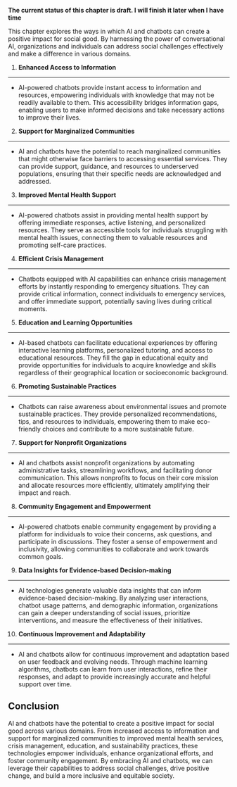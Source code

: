 **The current status of this chapter is draft. I will finish it later when I have time**

This chapter explores the ways in which AI and chatbots can create a positive impact for social good. By harnessing the power of conversational AI, organizations and individuals can address social challenges effectively and make a difference in various domains.

1. **Enhanced Access to Information**
-------------------------------------

* AI-powered chatbots provide instant access to information and resources, empowering individuals with knowledge that may not be readily available to them. This accessibility bridges information gaps, enabling users to make informed decisions and take necessary actions to improve their lives.

2. **Support for Marginalized Communities**
-------------------------------------------

* AI and chatbots have the potential to reach marginalized communities that might otherwise face barriers to accessing essential services. They can provide support, guidance, and resources to underserved populations, ensuring that their specific needs are acknowledged and addressed.

3. **Improved Mental Health Support**
-------------------------------------

* AI-powered chatbots assist in providing mental health support by offering immediate responses, active listening, and personalized resources. They serve as accessible tools for individuals struggling with mental health issues, connecting them to valuable resources and promoting self-care practices.

4. **Efficient Crisis Management**
----------------------------------

* Chatbots equipped with AI capabilities can enhance crisis management efforts by instantly responding to emergency situations. They can provide critical information, connect individuals to emergency services, and offer immediate support, potentially saving lives during critical moments.

5. **Education and Learning Opportunities**
-------------------------------------------

* AI-based chatbots can facilitate educational experiences by offering interactive learning platforms, personalized tutoring, and access to educational resources. They fill the gap in educational equity and provide opportunities for individuals to acquire knowledge and skills regardless of their geographical location or socioeconomic background.

6. **Promoting Sustainable Practices**
--------------------------------------

* Chatbots can raise awareness about environmental issues and promote sustainable practices. They provide personalized recommendations, tips, and resources to individuals, empowering them to make eco-friendly choices and contribute to a more sustainable future.

7. **Support for Nonprofit Organizations**
------------------------------------------

* AI and chatbots assist nonprofit organizations by automating administrative tasks, streamlining workflows, and facilitating donor communication. This allows nonprofits to focus on their core mission and allocate resources more efficiently, ultimately amplifying their impact and reach.

8. **Community Engagement and Empowerment**
-------------------------------------------

* AI-powered chatbots enable community engagement by providing a platform for individuals to voice their concerns, ask questions, and participate in discussions. They foster a sense of empowerment and inclusivity, allowing communities to collaborate and work towards common goals.

9. **Data Insights for Evidence-based Decision-making**
-------------------------------------------------------

* AI technologies generate valuable data insights that can inform evidence-based decision-making. By analyzing user interactions, chatbot usage patterns, and demographic information, organizations can gain a deeper understanding of social issues, prioritize interventions, and measure the effectiveness of their initiatives.

10. **Continuous Improvement and Adaptability**
-----------------------------------------------

* AI and chatbots allow for continuous improvement and adaptation based on user feedback and evolving needs. Through machine learning algorithms, chatbots can learn from user interactions, refine their responses, and adapt to provide increasingly accurate and helpful support over time.

Conclusion
----------

AI and chatbots have the potential to create a positive impact for social good across various domains. From increased access to information and support for marginalized communities to improved mental health services, crisis management, education, and sustainability practices, these technologies empower individuals, enhance organizational efforts, and foster community engagement. By embracing AI and chatbots, we can leverage their capabilities to address social challenges, drive positive change, and build a more inclusive and equitable society.
